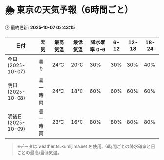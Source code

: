 # 🌦️ 東京の天気予報（6時間ごと）

🕒 最終更新: **2025-10-07 03:43:15**

| 日付 | 天気 | 最高気温 | 最低気温 | 降水確率 0-6 | 6-12 | 12-18 | 18-24 |
|------|------|----------|----------|------------|------|------|------|
| 今日 (2025-10-07) | 曇り | 24℃ | 20℃ | 30% | 30% | 30% | 40% |
| 明日 (2025-10-08) | 曇一時雨 | 24℃ | 18℃ | 60% | 60% | 60% | 60% |
| 明後日 (2025-10-09) | 曇一時雨 | 23℃ | 16℃ | 80% | 80% | 80% | 80% |

> ※データは weather.tsukumijima.net を使用。6時間ごとの降水確率と日ごとの最高/最低気温。